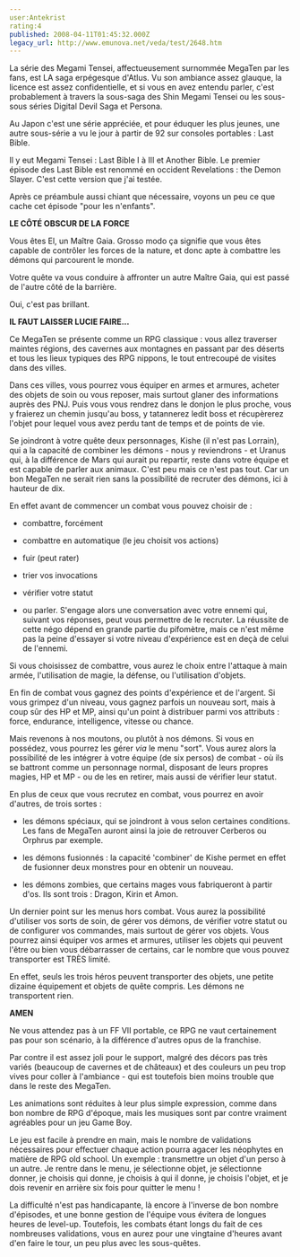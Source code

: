 ```yaml
---
user:Antekrist
rating:4
published: 2008-04-11T01:45:32.000Z
legacy_url: http://www.emunova.net/veda/test/2648.htm
---
```

La série des Megami Tensei, affectueusement surnommée MegaTen par les fans, est LA saga erpégesque d'Atlus. Vu son ambiance assez glauque, la licence est assez confidentielle, et si vous en avez entendu parler, c'est probablement à travers la sous-saga des Shin Megami Tensei ou les sous-sous séries Digital Devil Saga et Persona.  

Au Japon c'est une série appréciée, et pour éduquer les plus jeunes, une autre sous-série a vu le jour à partir de 92 sur consoles portables : Last Bible.  

Il y eut Megami Tensei : Last Bible I à III et Another Bible. Le premier épisode des Last Bible est renommé en occident Revelations : the Demon Slayer. C'est cette version que j'ai testée.  

Après ce préambule aussi chiant que nécessaire, voyons un peu ce que cache cet épisode "pour les n'enfants".  

  

**LE CÔTÉ OBSCUR DE LA FORCE**  

Vous êtes El, un Maître Gaia. Grosso modo ça signifie que vous êtes capable de contrôler les forces de la nature, et donc apte à combattre les démons qui parcourent le monde.  

Votre quête va vous conduire à affronter un autre Maître Gaia, qui est passé de l'autre côté de la barrière.  

Oui, c'est pas brillant.  

  

**IL FAUT LAISSER LUCIE FAIRE...**  

Ce MegaTen se présente comme un RPG classique : vous allez traverser maintes régions, des cavernes aux montagnes en passant par des déserts et tous les lieux typiques des RPG nippons, le tout entrecoupé de visites dans des villes.  

Dans ces villes, vous pourrez vous équiper en armes et armures, acheter des objets de soin ou vous reposer, mais surtout glaner des informations auprès des PNJ. Puis vous vous rendrez dans le donjon le plus proche, vous y fraierez un chemin jusqu'au boss, y tatannerez ledit boss et récupèrerez l'objet pour lequel vous avez perdu tant de temps et de points de vie.  

Se joindront à votre quête deux personnages, Kishe (il n'est pas Lorrain), qui a la capacité de combiner les démons - nous y reviendrons - et Uranus qui, à la différence de Mars qui aurait pu repartir, reste dans votre équipe et est capable de parler aux animaux. C'est peu mais ce n'est pas tout. Car un bon MegaTen ne serait rien sans la possibilité de recruter des démons, ici à hauteur de dix.  

  

En effet avant de commencer un combat vous pouvez choisir de :  

- combattre, forcément  

- combattre en automatique (le jeu choisit vos actions)  

- fuir (peut rater)  

- trier vos invocations  

- vérifier votre statut  

- ou parler. S'engage alors une conversation avec votre ennemi qui, suivant vos réponses, peut vous permettre de le recruter. La réussite de cette négo dépend en grande partie du pifomètre, mais ce n'est même pas la peine d'essayer si votre niveau d'expérience est en deçà de celui de l'ennemi.  

Si vous choisissez de combattre, vous aurez le choix entre l'attaque à main armée, l'utilisation de magie, la défense, ou l'utilisation d'objets.  

En fin de combat vous gagnez des points d'expérience et de l'argent. Si vous grimpez d'un niveau, vous gagnez parfois un nouveau sort, mais à coup sûr des HP et MP, ainsi qu'un point à distribuer parmi vos attributs : force, endurance, intelligence, vitesse ou chance.  

  

Mais revenons à nos moutons, ou plutôt à nos démons. Si vous en possédez, vous pourrez les gérer _via_ le menu "sort". Vous aurez alors la possibilité de les intégrer à votre équipe (de six persos) de combat - où ils se battront comme un personnage normal, disposant de leurs propres magies, HP et MP - ou de les en retirer, mais aussi de vérifier leur statut.  

En plus de ceux que vous recrutez en combat, vous pourrez en avoir d'autres, de trois sortes :   

- les démons spéciaux, qui se joindront à vous selon certaines conditions. Les fans de MegaTen auront ainsi la joie de retrouver Cerberos ou Orphrus par exemple.  

- les démons fusionnés : la capacité 'combiner' de Kishe permet en effet de fusionner deux monstres pour en obtenir un nouveau.  

- les démons zombies, que certains mages vous fabriqueront à partir d'os. Ils sont trois : Dragon, Kirin et Amon.  

  

Un dernier point sur les menus hors combat. Vous aurez la possibilité d'utiliser vos sorts de soin, de gérer vos démons, de vérifier votre statut ou de configurer vos commandes, mais surtout de gérer vos objets. Vous pourrez ainsi équiper vos armes et armures, utiliser les objets qui peuvent l'être ou bien vous débarrasser de certains, car le nombre que vous pouvez transporter est TRÈS limité.  

En effet, seuls les trois héros peuvent transporter des objets, une petite dizaine équipement et objets de quête compris. Les démons ne transportent rien.  

  

**AMEN**  

Ne vous attendez pas à un FF VII portable, ce RPG ne vaut certainement pas pour son scénario, à la différence d'autres opus de la franchise.  

Par contre il est assez joli pour le support, malgré des décors pas très variés (beaucoup de cavernes et de châteaux) et des couleurs un peu trop vives pour coller à l'ambiance - qui est toutefois bien moins trouble que dans le reste des MegaTen.  

Les animations sont réduites à leur plus simple expression, comme dans bon nombre de RPG d'époque, mais les musiques sont par contre vraiment agréables pour un jeu Game Boy.  

Le jeu est facile à prendre en main, mais le nombre de validations nécessaires pour effectuer chaque action pourra agacer les néophytes en matière de RPG old school. Un exemple : transmettre un objet d'un perso à un autre. Je rentre dans le menu, je sélectionne objet, je sélectionne donner, je choisis qui donne, je choisis à qui il donne, je choisis l'objet, et je dois revenir en arrière six fois pour quitter le menu !  

La difficulté n'est pas handicapante, là encore à l'inverse de bon nombre d'épisodes, et une bonne gestion de l'équipe vous évitera de longues heures de level-up. Toutefois, les combats étant longs du fait de ces nombreuses validations, vous en aurez pour une vingtaine d'heures avant d'en faire le tour, un peu plus avec les sous-quêtes.